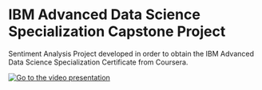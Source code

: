 # IBM Advanced Data Science Specialization Capstone Project


Sentiment Analysis Project developed in order to obtain the IBM Advanced Data Science Specialization Certificate from Coursera.


[![Go to the video presentation](https://imgur.com/M8pL2CQ)](https://youtu.be/XPKnM1yHS7c "Go to the video presentation")

